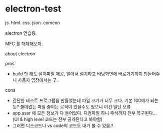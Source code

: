 # electron-test
js. html. css. json. comeon

electron 연습용.

MFC 를 대체해보자.


about electron 

pros
- build 만 해도 설치파일 제공, 알아서 설치하고 바탕화면에 바로가기까지 만들어주니 사용자 입장에서는 굿.

cons
- 간단한 테스트 프로그램을 만들었는데 파일 크기가 너무 크다. 기본 100메가 되는듯? 쓸데없는 파일 줄이는 로직이 있을수도 있으니 이건 일단 보류
- app.asar 에 모든 정보가 다 들어있다. 디컴파일 하니 주석까지 전부 복구된다... (UI & high level 코드는 전부 공개된다고 봐야함)
- 그러면 디스코드나 vs code의 코드도 내가 볼 수 있음.?

